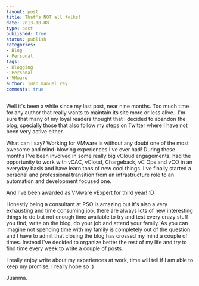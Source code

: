 ```yaml
---
layout: post
title: That's NOT all folks!
date: 2013-10-08
type: post
published: true
status: publish
categories:
- Blog
- Personal
tags:
- Blogging
- Personal
- VMware
author: juan_manuel_rey
comments: true
---
```


Well it's been a while since my last post, near nine months. Too much time for any author that really wants to maintain its site more or less alive.  I'm sure that many of my loyal readers thought that I decided to abandon the blog, specially those that also follow my steps on Twitter where I have not been very active either.

What can I say? Working for VMware is without any doubt one of the most awesome and mind-blowing experiences I've ever had! During these months I've been involved in some really big vCloud engagements, had the opportunity to work with vCAC, vCloud, Chargeback, vC Ops and vCO in an everyday basis and have learn tons of new cool things. I've finally started a personal and professional transition from an infrastructure role to an automation and development focused one.

And I've been awarded as VMware vExpert for third year! :D

Honestly being a consultant at PSO is amazing but it's also a very exhausting and time consuming job, there are always lots of new interesting things to do but not enough time available to try and test every crazy stuff you find, write on the blog, do your job and attend your family. As you can imagine not spending time with my family is completely out of the question and I have to admit that closing the blog has crossed my mind a couple of times. Instead I've decided to organize better the rest of my life and try to find time every week to write a couple of posts.

I really enjoy write about my experiences at work, time will tell if I am able to keep my promise, I really hope so :)

Juanma.
